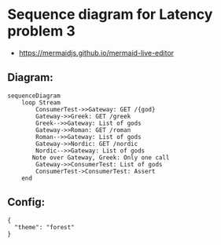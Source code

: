 # Sequence diagram for Latency problem 3

- https://mermaidjs.github.io/mermaid-live-editor

## Diagram:

```
sequenceDiagram
    loop Stream
        ConsumerTest->>Gateway: GET /{god}
        Gateway->>Greek: GET /greek
        Greek-->>Gateway: List of gods
        Gateway->>Roman: GET /roman
        Roman-->>Gateway: List of gods
        Gateway->>Nordic: GET /nordic
        Nordic-->>Gateway: List of gods
       Note over Gateway, Greek: Only one call
        Gateway->>ConsumerTest: List of gods
        ConsumerTest->ConsumerTest: Assert
    end
```

## Config:

```
{
  "theme": "forest"
}
```
